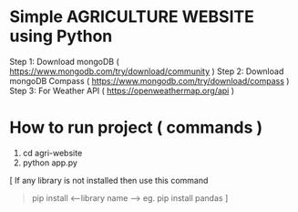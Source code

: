 # Simple AGRICULTURE WEBSITE using Python

Step 1: Download mongoDB   ( https://www.mongodb.com/try/download/community )
Step 2: Download mongoDB Compass ( https://www.mongodb.com/try/download/compass )
Step 3: For Weather API  ( https://openweathermap.org/api )

# How to run project ( commands )
1) cd agri-website
2) python app.py

[  If any library is not installed then use this command
> pip install <--library name -->  eg. pip install pandas  ]

